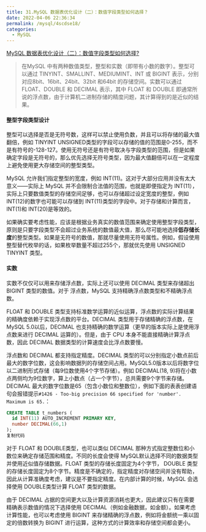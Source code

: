 ```yaml
---
title: 31.MySQL 数据表优化设计（二）：数值字段类型如何选择？ 
date: 2022-04-06 22:36:34
permalink: /mysql/4scdse18/
categories:
  - MySQL
---
```


[MySQL 数据表优化设计（二）：数值字段类型如何选择?](https://juejin.cn/post/6967490332158066696)

> 在MySQL 中有两种数值类型，整型和实数（即带有小数的数字）。整型可以通过 TINYINT、SMALLINT、MEDIUMINT、INT 或 BIGINT 表示，分别对应8bit、16bit、24bit、32bit 和64bit 的存储空间。实数可以通过 FLOAT、DOUBLE 和 DECIMAL 表示，其中 FLOAT 和 DOUBLE 即通常所说的浮点数，由于计算机二进制存储的精度问题，其计算得到的是近似的结果。

#### 整型字段类型设计

整型可以选择是否是无符号数，这样可以禁止使用负数，并且可以将存储的最大值翻倍，例如 TINYINT UNSIGNED类型的字段可以存储的值的范围是0-255，而不是有符号的-128-127。使用无符号还是有符号取决与字段类型的范围，但是如果确定字段是无符号的，那么优先选择无符号类型，因为最大值翻倍可以在一定程度上避免使用更大存储空间的整型类型。

MySQL 允许我们指定整型的宽度，例如 INT(11)。这对于大部分应用并没有太大意义——实际上 MySQL 并不会限制合法值的范围，也就是即便指定为 INT(11），实际上只要数值类型的存储空间足够，也可以存储超过设定宽度的整型，例如 INT(12)的数字也可能可以存储到 INT(11)类型的字段中。对于存储和计算而言，INT(1)和 INT(20)是等效的。

如果确实要考虑性能，应该是根据业务真实的数值范围来确定使用整型字段类型，原则是只要字段类型不会超过业务系统的数值最大值，那么尽可能地选择**低存储长度**的整型类型。如果是无符号的数值，那就尽量使用无符号属性。例如，假设使用整型替代枚举的话，如果枚举数量不超过255个，那就优先使用 UNSIGNED TINYINT 类型。

#### 实数

实数不仅仅可以用来存储浮点数，实际上还可以使用 DECIMAL 类型来存储超出 BIGINT 类型的数值。对于 浮点数，MySQL 支持精确浮点数类型和不精确浮点数。

FLOAT 和 DOUBLE 类型支持标准数学运算的近似运算，浮点数的实际计算结果的精确度依赖于实现浮点数的平台。DECIMAL 类型用于存储精确的浮点数，在 MySQL 5.0以后，DECIMAL 也支持精确的数学运算（更早的版本实际上是使用浮点数来进行 DECIMAL 运算的）。但是，由于 CPU 本身不能直接精确计算浮点数，因此 DECIMAL 数据类型的计算速度会比浮点数要慢。

浮点数和 DECIMAL 都支持指定精度。DECIMAL 类型的可以分别指定小数点前后最大的数字位数，这会影响数据列的存储空间占用。MySQL5.0版本以后将数字位以二进制形式存储（每9位数使用4个字节存储）。例如 DECIMAL(18, 9)将在小数点两侧均为9位数字，算上小数点（占一个字节），总共需要9个字节来存储。DECIMAL 最大的数字位数是65（包含小数位和整数位），例如下面的表表创建语句会报错提示`#1426 - Too-big precision 66 specified for 'number'. Maximum is 65.`：

```sql
CREATE TABLE t_numbers ( 
  id INT(11) AUTO_INCREMENT PRIMARY KEY, 
  number DECIMAL(66,1) 
);
复制代码
```

对于 FLOAT 和 DOUBLE类型，也可以类似 DECIMAL 那种方式指定整数位和小数位来确定存储范围和精度。不同的长度会使得 MySQL默认选择不同的数据类型并使用近似值存储数据。FLOAT 类型的存储长度固定为4个字节， DOUBLE 类型的存储长度固定为8个字节。精度是不确定的，指定精度对存储空间并没有帮助，因此从计算准确度考虑，建议是不要指定精度。在内部计算的时候，MySQL 会选择使用 DOUBLE类型计算 FLOAT 类型的数据。

由于 DECIMAL 占据的空间更大以及计算资源消耗也更大，因此建议只有在需要精确表示数值的情况下选择使用 DECIMAL（例如金融数据，如金额）。如果考虑计算性能，也可以考虑使用 BIGINT 来存储精确的浮点数，例如将金额统一乘以固定的倍数转换为 BIGINT 进行运算，这种方式的计算效率和存储空间都会更小。